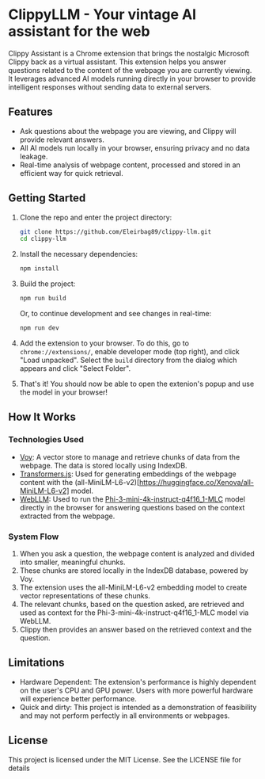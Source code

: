 
# ClippyLLM - Your vintage AI assistant for the web

Clippy Assistant is a Chrome extension that brings the nostalgic Microsoft Clippy back as a virtual assistant. This extension helps you answer questions related to the content of the webpage you are currently viewing. It leverages advanced AI models running directly in your browser to provide intelligent responses without sending data to external servers.

## Features

- Ask questions about the webpage you are viewing, and Clippy will provide relevant answers.
- All AI models run locally in your browser, ensuring privacy and no data leakage.
- Real-time analysis of webpage content, processed and stored in an efficient way for quick retrieval.

## Getting Started
1. Clone the repo and enter the project directory:
    ```bash
    git clone https://github.com/Eleirbag89/clippy-llm.git
    cd clippy-llm
    ```
2. Install the necessary dependencies:
    ```bash
    npm install 
    ```
3. Build the project:
    ```bash
    npm run build 
    ```
    Or, to continue development and see changes in real-time:
    ```bash
    npm run dev 
    ```
4. Add the extension to your browser. To do this, go to `chrome://extensions/`, enable developer mode (top right), and click "Load unpacked". Select the `build` directory from the dialog which appears and click "Select Folder".

5. That's it! You should now be able to open the extenion's popup and use the model in your browser!

## How It Works
### Technologies Used

- [Voy](https://github.com/tantaraio/voy): A vector store to manage and retrieve chunks of data from the webpage. The data is stored locally using IndexDB.
- [Transformers.js](https://huggingface.co/docs/transformers.js/index): Used for generating embeddings of the webpage content with the (all-MiniLM-L6-v2)[https://huggingface.co/Xenova/all-MiniLM-L6-v2] model.
- [WebLLM](https://webllm.mlc.ai): Used to run the [Phi-3-mini-4k-instruct-q4f16_1-MLC](https://huggingface.co/mlc-ai/Phi-3-mini-4k-instruct-q4f16_1-MLC) model directly in the browser for answering questions based on the context extracted from the webpage.

### System Flow
1. When you ask a question, the webpage content is analyzed and divided into smaller, meaningful chunks.
2. These chunks are stored locally in the IndexDB database, powered by Voy.
3. The extension uses the all-MiniLM-L6-v2 embedding model to create vector representations of these chunks.
4. The relevant chunks, based on the question asked, are retrieved and used as context for the Phi-3-mini-4k-instruct-q4f16_1-MLC model via WebLLM.
5. Clippy then provides an answer based on the retrieved context and the question.

## Limitations
- Hardware Dependent: The extension's performance is highly dependent on the user's CPU and GPU power. Users with more powerful hardware will experience better performance.
- Quick and dirty: This project is intended as a demonstration of feasibility and may not perform perfectly in all environments or webpages.

## License
This project is licensed under the MIT License. See the LICENSE file for details